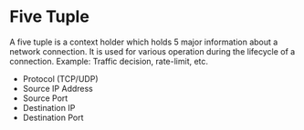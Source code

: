 # Five Tuple
A five tuple is a context holder which holds 5 major information
about a network connection. It is used for various operation during
the lifecycle of a connection. Example: Traffic decision, rate-limit,
etc.

<ul>
    <li>Protocol (TCP/UDP)</li>
    <li>Source IP Address</li>
    <li>Source Port</li>
    <li>Destination IP</li>
    <li>Destination Port</li>
</ul>

